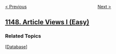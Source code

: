 <!--|This file generated by command(leetcode description); DO NOT EDIT.    |-->
<!--+----------------------------------------------------------------------+-->
<!--|@author    openset <openset.wang@gmail.com>                           |-->
<!--|@link      https://github.com/openset                                 |-->
<!--|@home      https://github.com/openset/leetcode                        |-->
<!--+----------------------------------------------------------------------+-->

[< Previous](../longest-chunked-palindrome-decomposition "Longest Chunked Palindrome Decomposition")
　　　　　　　　　　　　　　　　
[Next >](../article-views-ii "Article Views II")

## [1148. Article Views I (Easy)](https://leetcode.com/problems/article-views-i "文章浏览 I")



### Related Topics
  [[Database](../../tag/database/README.md)]
